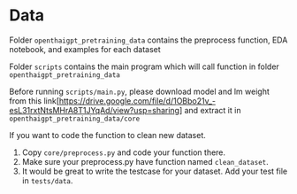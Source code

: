 # Data

Folder `openthaigpt_pretraining_data` contains the preprocess function, EDA notebook, and examples for each dataset

Folder `scripts` contains the main program which will call function in folder `openthaigpt_pretraining_data`

Before running `scripts/main.py`, please download model and lm weight from this link[https://drive.google.com/file/d/1OBbo21v_-esL31rxtNtsMHrA8T1JYqAd/view?usp=sharing] and extract it in `openthaigpt_pretraining_data/core` 

If you want to code the function to clean new dataset.
1. Copy `core/preprocess.py` and code your function there.
2. Make sure your preprocess.py have function named `clean_dataset`.
3. It would be great to write the testcase for your dataset. Add your test file in `tests/data`.




